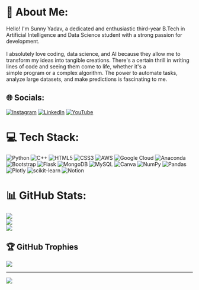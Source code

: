 
# 💫 About Me:
Hello! I'm Sunny Yadav, a dedicated and enthusiastic third-year B.Tech in Artificial Intelligence and Data Science student with a strong passion for development.<br><br>I absolutely love coding, data science, and AI because they allow me to transform my ideas into tangible creations. There's a certain thrill in writing lines of code and seeing them come to life, whether it's a<br>simple program or a complex algorithm. The power to automate tasks, analyze large datasets, and make predictions is fascinating to me.


## 🌐 Socials:
[![Instagram](https://img.shields.io/badge/Instagram-%23E4405F.svg?logo=Instagram&logoColor=white)](https://instagram.com/super__sunny33) [![LinkedIn](https://img.shields.io/badge/LinkedIn-%230077B5.svg?logo=linkedin&logoColor=white)](https://linkedin.com/in/sunny-yadav-21702623a) [![YouTube](https://img.shields.io/badge/YouTube-%23FF0000.svg?logo=YouTube&logoColor=white)](https://youtube.com/@UCsCAFL-zleUXIkWuWaU0WyQ) 

# 💻 Tech Stack:
![Python](https://img.shields.io/badge/python-3670A0?style=plastic&logo=python&logoColor=ffdd54) ![C++](https://img.shields.io/badge/c++-%2300599C.svg?style=plastic&logo=c%2B%2B&logoColor=white) ![HTML5](https://img.shields.io/badge/html5-%23E34F26.svg?style=plastic&logo=html5&logoColor=white) ![CSS3](https://img.shields.io/badge/css3-%231572B6.svg?style=plastic&logo=css3&logoColor=white) ![AWS](https://img.shields.io/badge/AWS-%23FF9900.svg?style=plastic&logo=amazon-aws&logoColor=white) ![Google Cloud](https://img.shields.io/badge/Google%20Cloud-%234285F4.svg?style=plastic&logo=google-cloud&logoColor=white) ![Anaconda](https://img.shields.io/badge/Anaconda-%2344A833.svg?style=plastic&logo=anaconda&logoColor=white) ![Bootstrap](https://img.shields.io/badge/bootstrap-%23563D7C.svg?style=plastic&logo=bootstrap&logoColor=white) ![Flask](https://img.shields.io/badge/flask-%23000.svg?style=plastic&logo=flask&logoColor=white) ![MongoDB](https://img.shields.io/badge/MongoDB-%234ea94b.svg?style=plastic&logo=mongodb&logoColor=white) ![MySQL](https://img.shields.io/badge/mysql-%2300f.svg?style=plastic&logo=mysql&logoColor=white) ![Canva](https://img.shields.io/badge/Canva-%2300C4CC.svg?style=plastic&logo=Canva&logoColor=white) ![NumPy](https://img.shields.io/badge/numpy-%23013243.svg?style=plastic&logo=numpy&logoColor=white) ![Pandas](https://img.shields.io/badge/pandas-%23150458.svg?style=plastic&logo=pandas&logoColor=white) ![Plotly](https://img.shields.io/badge/Plotly-%233F4F75.svg?style=plastic&logo=plotly&logoColor=white) ![scikit-learn](https://img.shields.io/badge/scikit--learn-%23F7931E.svg?style=plastic&logo=scikit-learn&logoColor=white) ![Notion](https://img.shields.io/badge/Notion-%23000000.svg?style=plastic&logo=notion&logoColor=white)
# 📊 GitHub Stats:
![](https://github-readme-stats.vercel.app/api?username=supersuNny33&theme=radical&hide_border=false&include_all_commits=true&count_private=true)<br/>
![](https://github-readme-streak-stats.herokuapp.com/?user=supersuNny33&theme=radical&hide_border=false)<br/>
![](https://github-readme-stats.vercel.app/api/top-langs/?username=supersuNny33&theme=radical&hide_border=false&include_all_commits=true&count_private=true&layout=compact)

## 🏆 GitHub Trophies
![](https://github-profile-trophy.vercel.app/?username=supersuNny33&theme=radical&no-frame=false&no-bg=true&margin-w=4)

---
[![](https://visitcount.itsvg.in/api?id=supersuNny33&icon=0&color=0)](https://visitcount.itsvg.in)


<!---
supersuNny33/supersuNny33 is a ✨ special ✨ repository because its `README.md` (this file) appears on your GitHub profile.
You can click the Preview link to take a look at your changes.
--->

